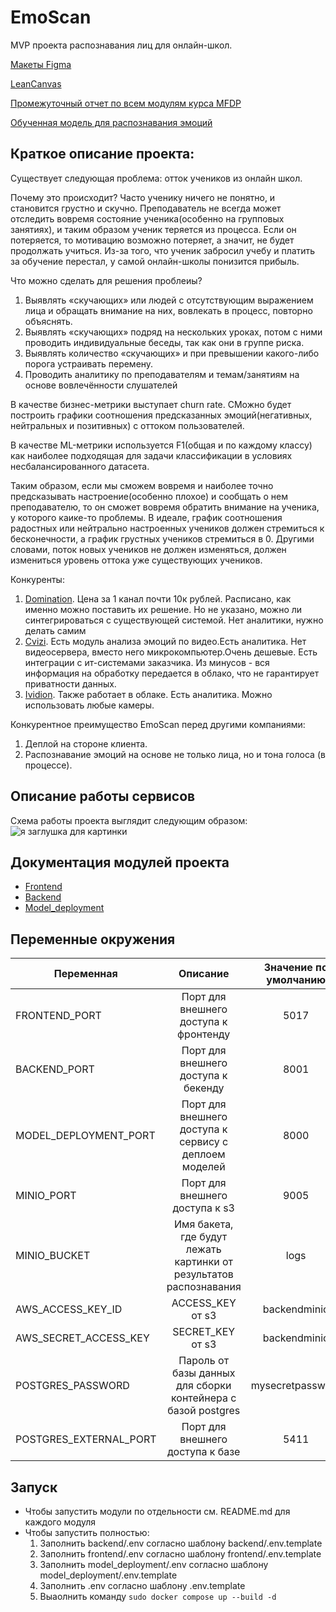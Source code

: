 # EmoScan

MVP проекта распознавания лиц для онлайн-школ.

[Макеты Figma](https://www.figma.com/file/UDO1ksG3vVUUHI131DGGCC/MFDP?type=design&node-id=0%3A1&t=tSmyiOsMtYIueP19-1)

[LeanCanvas](https://www.notion.so/Lean-Canvas-5d9968e55be04d7288cda83e4c5567f6)

[Промежуточный отчет по всем модулям курса MFDP](https://www.notion.so/MFDP-1cdf80efd24241a7ae400dc2f8d2b408)

[Обученная модель для распознавания эмоций](https://github.com/starminalush/mfdp-2023)

## Краткое описание проекта:
Существует следующая проблема: отток учеников из онлайн школ.

Почему это происходит?
Часто ученику ничего не понятно, и становится грустно и скучно. Преподаватель не всегда может отследить вовремя состояние ученика(особенно на групповых занятиях), и таким образом ученик теряется из процесса. Если он потеряется, то мотивацию возможно потеряет, а значит, не будет продолжать учиться. Из-за того, что ученик забросил учебу и платить за обучение перестал, у самой онлайн-школы понизится прибыль.

Что можно сделать для решения проблеиы?

1. Выявлять «скучающих» или людей с отсутствующим выражением лица и обращать внимание на них, вовлекать в процесс, повторно объяснять.
2. Выявлять «скучающих» подряд на нескольких уроках, потом с ними проводить индивидуальные беседы, так как они в группе риска.
3. Выявлять количество «скучающих» и при превышении какого-либо порога устраивать перемену.
4. Проводить аналитику по преподавателям и темам/занятиям на основе вовлечённости слушателей

В качестве бизнес-метрики выступает churn rate. СМожно будет построить графики соотношения предсказанных эмоций(негативных, нейтральных и позитивных) с оттоком пользователей.

В качестве ML-метрики используется F1(общая и по каждому классу) как наиболее подходящая для задачи классификации в условиях несбалансированного датасета.

Таким образом, если мы сможем вовремя и наиболее точно предсказывать настроение(особенно плохое) и сообщать о нем преподавателю, то он сможет вовремя обратить внимание на ученика, у которого каике-то проблемы. В идеале, график соотношения радостных или нейтрально настроенных учеников должен стремиться к бесконечности, а график грустных учеников стремиться в 0. Другими словами, поток новых учеников не должен изменяться, должен измениться уровень оттока уже существующих учеников.

Конкуренты:

1. [Domination](https://domination.one/products/analitycs/litsenziya-na-modul-videoanalitiki-raspoznavanie-pola-vozrasta-emotsiy-domination-n0000131711/).  Цена за 1 канал почти 10к рублей.  Расписано, как именно можно поставить их решение. Но не указано, можно ли синтегрироваться с существующей системой. Нет аналитики, нужно делать самим
2. [Cvizi](https://cvizi.com/language/ru/videoanalitika/). Есть модуль анализа эмоций по видео.Есть аналитика. Нет видеосервера, вместо него микрокомпьютер.Очень дешевые. Есть интеграции с ит-системами заказчика. Из минусов - вся информация на обработку передается в облако, что не гарантирует приватности данных.
3. [Ividion](https://ru.ivideon.com/face-recognition/). Также работает в облаке. Есть аналитика. Можно использовать любые камеры.
    
Конкурентное преимущество EmoScan перед другими компаниями:

 1. Деплой на стороне клиента.
 2. Распознавание эмоций на основе не только лица, но и тона голоса (в процессе).


## Описание работы сервисов

Схема работы проекта выглядит следующим образом:
![я заглушка для картинки](https://drive.google.com/uc?export=view&id=1jGrIK2ULV-TIO0OxrxMwafIZFWbcWA5F)

## Документация модулей проекта 
 - [Frontend](https://github.com/starminalush/mfdp-2023-mvp/tree/main/frontend/#readme)
 - [Backend](https://github.com/starminalush/mfdp-2023-mvp/tree/main/backend/#readme)
 - [Model_deployment](https://github.com/starminalush/mfdp-2023-mvp/tree/main/model_deployment/#readme)

## Переменные окружения

| Переменная            |                              Описание                              | Значение по умолчанию |
|-----------------------|:------------------------------------------------------------------:|:---------------------:|
| FRONTEND_PORT         |               Порт для внешнего доступа к фронтенду                |         5017          |
| BACKEND_PORT          |                Порт для внешнего доступа к бекенду                 |         8001          |
| MODEL_DEPLOYMENT_PORT |       Порт для внешнего доступа к сервису с деплоем моделей        |         8000          |
| MINIO_PORT            |                   Порт для внешнего доступа к s3                   |         9005          |
| MINIO_BUCKET          | Имя бакета, где будут лежать картинки от результатов распознавания |         logs          |
| AWS_ACCESS_KEY_ID  |                          ACCESS_KEY от s3                          |           backendminio            |
| AWS_SECRET_ACCESS_KEY| SECRET_KEY от s3 |backendminio|
| POSTGRES_PASSWORD| Пароль от базы данных для сборки контейнера с базой postgres | mysecretpassword|
| POSTGRES_EXTERNAL_PORT| Порт для внешнего доступа к базе | 5411 |


## Запуск
 - Чтобы запустить модули по отдельности см. README.md для каждого модуля
 - Чтобы запустить полностью:
   1. Заполнить backend/.env согласно шаблону backend/.env.template
   2. Заполнить frontend/.env согласно шаблону frontend/.env.template
   3. Заполнить model_deployment/.env согласно шаблону model_deployment/.env.template
   4. Заполнить .env согласно шаблону .env.template
   5. Выаолнить команду
   `sudo docker compose up --build -d`
